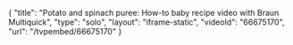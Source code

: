 {
    "title": "Potato and spinach puree: How-to baby recipe video with Braun Multiquick",
    "type": "solo",
    "layout": "iframe-static",
    "videoId": "66675170",
    "url": "\/tvpembed\/66675170"
}